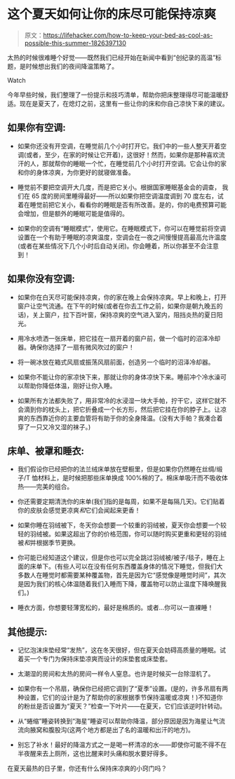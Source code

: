 # 这个夏天如何让你的床尽可能保持凉爽

> 原文：<https://lifehacker.com/how-to-keep-your-bed-as-cool-as-possible-this-summer-1826397130>

太热的时候很难睡个好觉——既然我们已经开始在新闻中看到“创纪录的高温”标题，是时候想出我们的夜间降温策略了。

Watch

今年早些时候，我们整理了一份提示和技巧清单，帮助你把床整理得尽可能温暖舒适。现在是夏天了，在熄灯之前，这里有一些让你的床和你自己凉快下来的建议。

## 如果你有空调:

*   如果你还没有开空调，在睡觉前几个小时打开它。我们中的一些人整天开着空调(或者，至少，在家的时候让它开着)，这很好！然而，如果你是那种喜欢流汗的人，那就帮你的睡眠一个忙，在睡觉前几个小时打开空调。它会让你的家和你的身体凉爽，为你更好的就寝做准备。

*   睡觉前不要把空调开大几度，而是把它关小。根据国家睡眠基金会的调查， 我们在 65 度的房间里睡得最好——所以如果你把空调温度调到 70 度左右，试着在睡觉前把它关小，看看你的睡眠是否有所改善。是的，你的电费预算可能会增加，但是额外的睡眠可能是值得的。
*   如果你的空调有“睡眠模式”，使用它。在睡眠模式下，你可以在睡觉前将空调设置在一个有助于睡眠的凉爽温度，空调会在一夜之间慢慢提高最高允许温度(或者在某些情况下几个小时后自动关闭)。你会睡着，所以你甚至不会注意到！

## 如果你没有空调:

*   如果你在白天尽可能保持凉爽，你的家在晚上会保持凉爽。早上和晚上，打开窗户让空气流通。在下午的时候(或者在你去工作之前，如果你是朝九晚五的话)，关上窗户，拉下百叶窗，保持凉爽的空气进入室内，阻挡炎热的夏日阳光。

*   用冷水喷洒一张床单，把它挂在一扇开着的窗户前，做一个临时的沼泽冷却器。确保你选择了一扇有微风吹过的窗户！
*   将一碗冰放在箱式风扇或振荡风扇前面，创造另一个临时的沼泽冷却器。
*   如果你不能让你的家凉快下来，那就让你的身体凉快下来。睡前冲个冷水澡可以帮助你降低体温，刚好让你入睡。
*   如果所有方法都失败了，用非常冷的水浸湿一块大手帕，拧干它，这样它就不会滴到你的枕头上，把它折叠成一个长方形，然后把它挂在你的脖子上。让凉爽的东西靠近你的主要血管将有助于你的全身降温。(没有大手帕？我凑合着穿了一只又冷又湿的袜子。)

## **床单、被罩和睡衣:**

*   我们假设你已经把你的法兰绒床单放在壁橱里，但是如果你仍然睡在丝绸/缎子/T 恤材料上，是时候把那些床单换成 100%棉的了。棉床单吸汗而不吸收体热——完美的组合。
*   你还需要定期清洗你的床单(我们指的是每周，如果不是每隔几天)。它们贴着你的皮肤会感觉更凉爽*和*它们会闻起来更香！
*   如果你睡在羽绒被下，冬天你会想要一个较重的羽绒被，夏天你会想要一个较轻的羽绒被。如果这超出了你的价格范围，你可以随时购买更重和更轻的羽绒被*和*并根据季节更换。

*   你可能已经知道这个建议，但是你也可以完全跳过羽绒被/被子/毯子，睡在上面的床单下。(有些人可以在没有任何东西覆盖身体的情况下睡觉，但我们大多数人在睡觉时都需要某种覆盖物，首先是因为它“感觉像是睡觉时间”，其次是因为我们的核心体温随着我们入睡而下降，覆盖物可以防止温度下降唤醒我们。)
*   睡衣方面，你想要轻薄宽松的，最好是棉质的。或者...你可以一直裸睡！

## 其他提示:

*   记忆泡沫床垫经常“发热”，这在冬天很好，但在夏天会妨碍高质量的睡眠。试着买一个专门为保持床垫凉爽而设计的床垫套或床垫套。

*   太潮湿的房间和太热的房间一样令人窒息。也许是时候买一台除湿机了。
*   如果你有一个吊扇，确保你已经把它调到了“夏季”设置。(是的，许多吊扇有两种设置，它们的设计是为了帮助你的家根据季节保持温暖或凉爽！)不知道你的粉丝是否设置为“夏天？”检查一下叶片——在夏天，它们应该逆时针转动。

*   从“蜷缩”睡姿转换到“海星”睡姿可以帮助你降温，部分原因是因为海星让气流流向腋窝和腹股沟(这两个地方都是出了名的温暖和出汗的地方)。

*   别忘了补水！最好的降温方式之一是喝一杯清凉的水——即使你可能不得不在半夜醒来去上厕所，这也比醒来时头痛和脱水要好得多。

在夏天最热的日子里，你还有什么保持床凉爽的小窍门吗？
